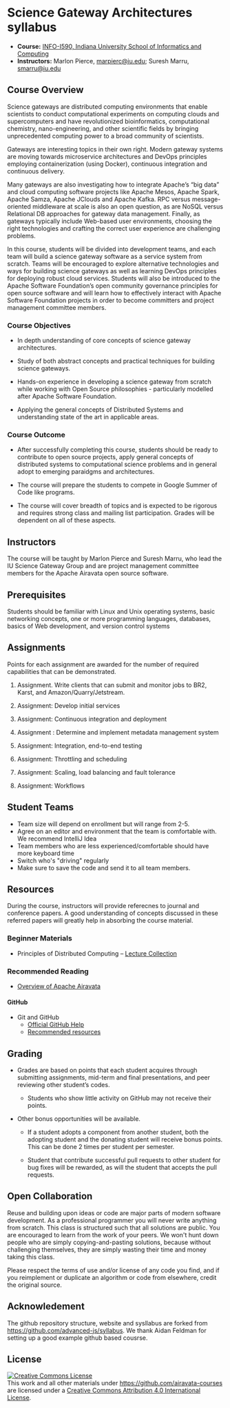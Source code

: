 # Science Gateway Architectures syllabus

* **Course:** [INFO-I590, Indiana University School of Informatics and Computing](https://www.soic.indiana.edu/graduate/courses/index.html?number=i590&department=INFO)
* **Instructors:** Marlon Pierce, [marpierc@iu.edu](mailto:marpierc@iu.edu); Suresh Marru, [smarru@iu.edu](mailto:smarru@iu.edu)

## Course Overview

Science gateways are distributed computing environments that enable scientists to conduct computational experiments on computing clouds and supercomputers and have revolutionized bioinformatics, computational chemistry, nano-engineering, and other scientific fields by bringing unprecedented computing power to a broad community of scientists.

Gateways are interesting topics in their own right. Modern gateway systems are moving towards microservice architectures and DevOps principles employing containerization (using Docker), continuous integration and continuous delivery. 

 Many gateways are also investigating how to integrate Apache’s “big data” and cloud computing software projects like Apache Mesos, Apache Spark, Apache Samza, Apache JClouds and Apache Kafka. RPC versus message-oriented middleware at scale is also an open question, as are NoSQL versus Relational DB approaches for gateway data management.  Finally, as gateways typically include Web-based user environments, choosing the right technologies and crafting the correct user experience are challenging problems.

In this course, students will be divided into development teams, and each team will build a science gateway software as a service system from scratch. Teams will be encouraged to explore alternative technologies and ways for building science gateways as well as learning DevOps principles for deploying robust cloud services.  Students will also be introduced to the Apache Software Foundation’s open community governance principles for open source software and will learn how to effectively interact with Apache Software Foundation projects in order to become committers and project management committee members.

### Course Objectives

* In depth understanding of core concepts of science gateway architectures.

* Study of both abstract concepts and practical techniques for building science gateways.

* Hands-on experience in developing a science gateway from scratch while working with Open Source philosophies - particularly modelled after Apache Software Foundation.

* Applying the general concepts of Distributed Systems and understanding state of the art in applicable areas. ### Course Outcome * After successfully completing this course, students should be ready to contribute to open source projects, apply general concepts of distributed systems to computational science problems and in general adopt to emerging paraidgms and architectures.
* The course will prepare the students to compete in Google Summer of Code like programs. 
* The course will cover breadth of topics and is expected to be rigorous and requires strong class and mailing list participation. Grades will be dependent on all of these aspects. 


## Instructors
The course will be taught by Marlon Pierce and Suresh Marru, who lead the IU Science Gateway Group and are project management committee members for the Apache Airavata open source software.

## Prerequisites

Students should be familiar with Linux and Unix operating systems, basic networking concepts, one or more programming languages, databases, basics of Web development, and version control systems


## Assignments

Points for each assignment are awarded for the number of required capabilities that can be demonstrated.

1. Assignment. Write clients that can submit and monitor jobs to BR2, Karst, and Amazon/Quarry/Jetstream.

2. Assignment: Develop initial services

3. Assignment: Continuous integration and deployment

4. Assignment : Determine and implement metadata management system

5. Assignment: Integration, end-to-end testing

6. Assignment: Throttling and scheduling

7. Assignment: Scaling, load balancing and fault tolerance

8. Assignment: Workflows


## Student Teams

* Team size will depend on enrollment but will range from 2-5.
* Agree on an editor and environment that the team is comfortable with. We recommend IntelliJ Idea
* Team members who are less experienced/comfortable should have more keyboard time
* Switch who's "driving" regularly
* Make sure to save the code and send it to all team members.

## Resources

During the course, instructors will provide referecnes to journal and conference papers. A good understanding of concepts discussed in these referred papers will greatly help in absorbing the course material. 

### Beginner Materials

* Principles of Distributed Computing – [Lecture Collection](http://disco.ethz.ch/lectures/podc_allstars/)


### Recommended Reading

* [Overview of Apache Airavata](link)


#### GitHub

* Git and GitHub
    * [Official GitHub Help](https://help.github.com/)
    * [Recommended resources](http://hackerhours.org/resources.html#github)


## Grading

* Grades are based on points that each student acquires through submitting assignments, mid-term and final presentations, and peer reviewing other student’s codes.

	* Students who show little activity on GitHub may not receive their points.

* Other bonus opportunities will be available.

	* If a student adopts a component from another student, both the adopting student and the donating student will receive bonus points. This can be done 2 times per student per semester.

	* Student that contribute successful pull requests to other student for bug fixes will be rewarded, as will the student that accepts the pull requests. 


## Open Collaboration

Reuse and building upon ideas or code are major parts of modern software development.  As a professional programmer you will never write anything from scratch.  This class is structured such that all solutions are public.  You are encouraged to learn from the work of your peers. We won't hunt down people who are simply copying-and-pasting solutions, because without challenging themselves, they  are simply wasting their time and money taking this class.

Please respect the terms of use and/or license of any code you find, and if you reimplement or duplicate an algorithm or code from elsewhere, credit the original source.


## Acknowledement 
The github repository structure, website and sysllabus are forked from https://github.com/advanced-js/syllabus. We thank Aidan Feldman for setting up a good example github based cousrse. 

## License

<a rel="license" href="http://creativecommons.org/licenses/by/4.0/"><img alt="Creative Commons License" style="border-width:0" src="https://i.creativecommons.org/l/by/4.0/88x31.png" /></a><br />This <span xmlns:dct="http://purl.org/dc/terms/" href="http://purl.org/dc/dcmitype/Text" rel="dct:type">work</span> and all other materials under https://github.com/airavata-courses are licensed under a <a rel="license" href="http://creativecommons.org/licenses/by/4.0/">Creative Commons Attribution 4.0 International License</a>.
